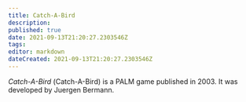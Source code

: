 ```yaml
---
title: Catch-A-Bird
description: 
published: true
date: 2021-09-13T21:20:27.2303546Z 
tags: 
editor: markdown
dateCreated: 2021-09-13T21:20:27.2303546Z
---
```

_Catch-A-Bird_ (<span lang='ja'>Catch-A-Bird</span>) is a PALM game published in 2003.
It was developed by Juergen Bermann.
